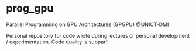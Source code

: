 # prog_gpu
Parallel Programming on GPU Architectures (GPGPU) @UNICT-DMI

Personal repository for code wrote during lectures or personal development / experimentation.
Code quality is subpar!!
